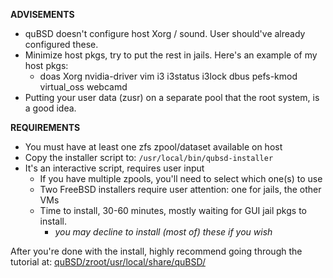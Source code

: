 
**ADVISEMENTS**   
- quBSD doesn't configure host Xorg / sound. User should've already configured these. 
- Minimize host pkgs, try to put the rest in jails. Here's an example of my host pkgs:
   - doas Xorg nvidia-driver vim i3 i3status i3lock dbus pefs-kmod virtual_oss webcamd    
- Putting your user data (zusr) on a separate pool that the root system, is a good idea.

**REQUIREMENTS**
- You must have at least one zfs zpool/dataset available on host
- Copy the installer script to:  `/usr/local/bin/qubsd-installer`  
- It's an interactive script, requires user input 
   - If you have multiple zpools, you'll need to select which one(s) to use
   - Two FreeBSD installers require user attention:  one for jails, the other VMs 
   - Time to install, 30-60 minutes, mostly waiting for GUI jail pkgs to install. 
      - *you may decline to install (most of) these if you wish*

After you're done with the install, highly recommend going through the tutorial at:
[quBSD/zroot/usr/local/share/quBSD/](https://github.com/BawdyAnarchist/quBSD/tree/master/zroot/usr/local/share/quBSD)
